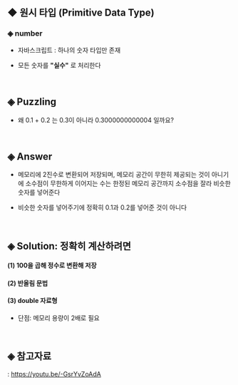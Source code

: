 ## ◆ 원시 타입 (Primitive Data Type)
### ◈ number
* 자바스크립트 : 하나의 숫자 타입만 존재

* 모든 숫자를 __"실수"__ 로 처리한다

<br>

## ◈ Puzzling
* 왜 0.1 + 0.2 는 0.3이 아니라 0.3000000000004 일까요?
<br>

## ◈ Answer
* 메모리에 2진수로 변환되어 저장되며, 메모리 공간이 무한히 제공되는 것이 아니기에 소수점이 무한하게 이어지는 수는 한정된 메모리 공간까지 소수점을 잘라 비슷한 숫자를 넣어준다

* 비슷한 숫자를 넣어주기에 정확히 0.1과 0.2를 넣어준 것이 아니다
<br>

## ◈ Solution: 정확히 계산하려면
#### (1) 100을 곱해 정수로 변환해 저장

#### (2) 반올림 문법

#### (3) double 자료형
* 단점: 메모리 용량이 2배로 필요
<br>

## ◈ 참고자료
: https://youtu.be/-GsrYvZoAdA

